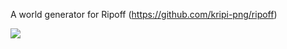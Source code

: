 A world generator for Ripoff (https://github.com/kripi-png/ripoff)

![](https://i.imgur.com/Jopyb5M.gif)

